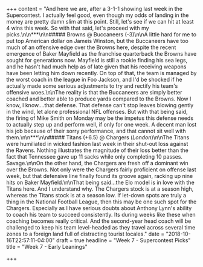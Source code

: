 +++
content = "And here we are, after a 3-1-1 showing last week in the Supercontest. I actually feel good, even though my odds of landing in the money are pretty damn slim at this point. Still, let's see if we can hit at least 4 wins this week. So with that said, let's proceed with my picks.\n\n***\n\n##### Browns @ Buccaneers (-3)\n\nA little hard for me to put top American dollar on Jameis Winston, but the Buccaneers have too much of an offensive edge over the Browns here, despite the recent emergence of Baker Mayfield as the franchise quarterback the Browns have sought for generations now. Mayfield is still a rookie finding his sea legs, and he hasn't had much help as of late given that his receiving weapons have been letting him down recently. On top of that, the team is managed by the worst coach in the league in Foo Jackson, and I'd be shocked if he actually made some serious adjustments to try and rectify his team's offensive woes.\n\nThe reality is that the Buccaneers are simply better coached and better able to produce yards compared to the Browns. Now I know, I know....that defense. That defense can't stop leaves blowing gently in the wind, let alone professional NFL offenses. But with that being said, the firing of Mike Smith on Monday may be the impetus this defense needs to actually step up and perform well, if only for one week. A decent man lost his job because of their sorry performance, and that cannot sit well with them.\n\n***\n\n##### Titans (+6.5) @ Chargers (_London_)\n\nThe Titans were humiliated in wicked fashion last week in their shut-out loss against the Ravens. Nothing illustrates the magnitude of their loss better than the fact that Tennessee gave up 11 sacks while only completing 10 passes. Savage.\n\nOn the other hand, the Chargers are fresh off a dominant win over the Browns. Not only were the Chargers fairly proficient on offense last week, but that defensive line finally found its groove again, racking up nine hits on Baker Mayfield.\n\nThat being said...the Elo model is in love with the Titans here. And I understand why. The Chargers stock is at a season high, whereas the Titans stock is at a season low. If let-down spots are truly a thing in the National Football League, then this may be one such spot for the Chargers. Especially as I have serious doubts about Anthony Lynn's ability to coach his team to succeed consistently. Its during weeks like these when coaching becomes really critical. And the second-year head coach will be challenged to keep his team level-headed as they travel across several time zones to a foreign land full of distracting tourist locales."
date = "2018-10-16T22:57:11-04:00"
draft = true
headline = "Week 7 - Supercontest Picks"
title = "Week 7 - Early Leanings"

+++
